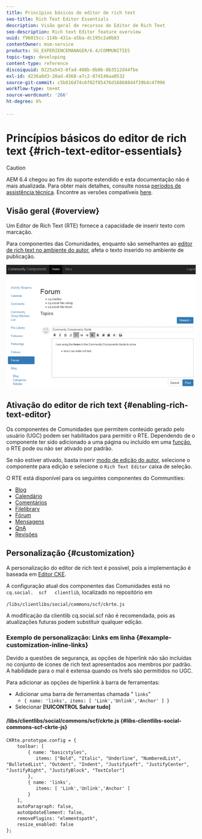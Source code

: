 ```yaml
---
title: Princípios básicos do editor de rich text
seo-title: Rich Text Editor Essentials
description: Visão geral de recursos do Editor de Rich Text
seo-description: Rich text Editor feature overview
uuid: f96015cc-114b-431a-a5ba-dc195c2a0b83
contentOwner: msm-service
products: SG_EXPERIENCEMANAGER/6.4/COMMUNITIES
topic-tags: developing
content-type: reference
discoiquuid: 0225a543-0fad-488b-8b0b-8b3512d44fbe
exl-id: d236a8d3-20ad-4568-a7c2-87d146aa0532
source-git-commit: c5b816d74c6f02f85476d16868844f39b4c47996
workflow-type: tm+mt
source-wordcount: '266'
ht-degree: 6%

---
```


# Princípios básicos do editor de rich text {#rich-text-editor-essentials}

>[!CAUTION]
>
>AEM 6.4 chegou ao fim do suporte estendido e esta documentação não é mais atualizada. Para obter mais detalhes, consulte nossa [períodos de assistência técnica](https://helpx.adobe.com/br/support/programs/eol-matrix.html). Encontre as versões compatíveis [here](https://experienceleague.adobe.com/docs/).

## Visão geral {#overview}

Um Editor de Rich Text (RTE) fornece a capacidade de inserir texto com marcação.

Para componentes das Comunidades, enquanto são semelhantes ao [editor de rich text no ambiente do autor](../../help/sites-authoring/rich-text-editor.md), afeta o texto inserido no ambiente de publicação.

![chlimage_1-410](assets/chlimage_1-410.png)

## Ativação do editor de rich text {#enabling-rich-text-editor}

Os componentes de Comunidades que permitem conteúdo gerado pelo usuário (UGC) podem ser habilitados para permitir o RTE. Dependendo de o componente ter sido adicionado a uma página ou incluído em uma [função](functions.md), o RTE pode ou não ser ativado por padrão.

Se não estiver ativado, basta inserir [modo de edição do autor](sites-console.md#authoring-site-content), selecione o componente para edição e selecione o `Rich Text Editor` caixa de seleção.

O RTE está disponível para os seguintes componentes do Communities:

* [Blog](blog-feature.md)
* [Calendário](calendar.md)
* [Comentários](comments.md)
* [Filelibrary](file-library.md)
* [Fórum](forum.md)
* [Mensagens](configure-messaging.md)
* [QnA](working-with-qna.md)
* [Revisões](reviews.md)

## Personalização {#customization}

A personalização do editor de rich text é possível, pois a implementação é baseada em [Editor CKE](https://www.ckeditor.com/).

A configuração atual dos componentes das Comunidades está no `cq.social.  scf   clientlib`, localizado no repositório em

`/libs/clientlibs/social/commons/scf/ckrte.js`

A modificação da clientlib cq.social.scf não é recomendada, pois as atualizações futuras podem substituir qualquer edição.

### Exemplo de personalização: Links em linha {#example-customization-inline-links}

Devido a questões de segurança, as opções de hiperlink não são incluídas no conjunto de ícones de rich text apresentados aos membros por padrão. A habilidade para o mal é extensa quando os hrefs são permitidos no UGC.

Para adicionar as opções de hiperlink à barra de ferramentas:

* Adicionar uma barra de ferramentas chamada &quot; `links`&quot;
   * `{ name: 'links', items: [ 'Link','Unlink','Anchor' ] }`
* Selecionar **[!UICONTROL Salvar tudo]**

#### /libs/clientlibs/social/commons/scf/ckrte.js {#libs-clientlibs-social-commons-scf-ckrte-js}

```
CKRte.prototype.config = {
    toolbar: [
        { name: "basicstyles",
           items: ["Bold", "Italic", "Underline", "NumberedList", "BulletedList", "Outdent", "Indent", "JustifyLeft", "JustifyCenter", "JustifyRight", "JustifyBlock", "TextColor"]
        },
        { name: 'links', 
           items: [ 'Link','Unlink','Anchor' ] 
        }
    ],
    autoParagraph: false,
    autoUpdateElement: false,
    removePlugins: "elementspath",
    resize_enabled: false
};
```
